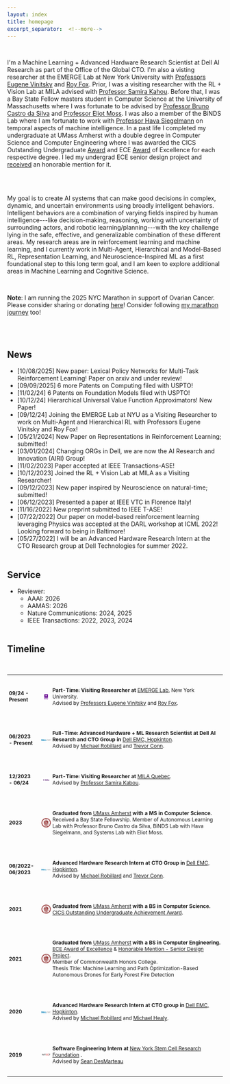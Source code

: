 ```yaml
---
layout: index
title: homepage
excerpt_separator:  <!--more-->
---
```


<style>

table {
  margin-bottom: 1rem;
  width: 100%;
  font-size: 85%;
  border: 0px solid $border-color;
  border-collapse: collapse;
}

td,
th {
  padding: 1rem .25rem;
  border: 0px solid $border-color;
}

th {
  text-align: left;
}

tbody tr:nth-child(odd) td,
tbody tr:nth-child(odd) th {
  background-color: transparent;
}

paper {
 color: #;
 font-weight:bold;
}

</style>


<br>

<!--<img align="left" width=150px src="/images/dp.jpg"> -->

I'm a Machine Learning + Advanced Hardware Research Scientist at Dell AI Research as part of the Office of the Global CTO. I'm also a visting researcher at the EMERGE Lab at New York University with <a href='https://www.eugenevinitsky.com'>Professors Eugene Vinitsky</a> and <a href='https://royf.org'>Roy Fox</a>. Prior, I was a visiting researcher with the RL + Vision Lab at MILA advised with <a href='https://scholar.google.ca/citations?user=F99FuaAAAAAJ&hl=en'>Professor Samira Kahou</a>. Before that, I was a Bay State Fellow masters student in Computer Science at the University of Massachusetts where I was fortunate to be advised by <a href='https://people.cs.umass.edu/~bsilva/'>Professor Bruno Castro da Silva</a> and <a href='https://people.cs.umass.edu/~moss/?_gl=1*sdbxyt*_ga*MTY0NTE1MTIxNS4xNTM2NTI5Mzg0*_ga_21RLS0L7EB*MTY1NzQzODA5MC4zNTIuMS4xNjU3NDM4MTMxLjA.&_ga=2.225631898.1219407999.1657438091-1645151215.1536529384'>Professor Eliot Moss</a>. I was also a member of the BiNDS Lab where I am fortunate to work with <a href='https://scholar.google.co.il/citations?user=A2fiOI0AAAAJ&hl=en'>Professor Hava Siegelmann</a> on temporal aspects of machine intelligence. In a past life I completed my undergraduate at UMass Amherst with a double degree in Computer Science and Computer Engineering where I was awarded the CICS Outstanding Undergraduate <a href="https://www.cics.umass.edu/news/eight-graduating-seniors-honored-outstanding-achievements-cics">Award</a> and ECE <a href="{{site.baseurl}}/{{ site.ECEAward }}">Award</a> of Excellence for each respective degree. I led my undergrad ECE senior design project and <a href="{{site.baseurl}}/{{ site.SDPAward }}">received</a> an honorable mention for it.

<br><br>

My goal is to create AI systems that can make good decisions in complex, dynamic, and uncertain environments using broadly intelligent behaviors. Intelligent behaviors are a combination of varying fields inspired by human intelligence---like decision-making, reasoning, working with uncertainty of surrounding actors, and robotic learning/planning---with the key challenge lying in the safe, effective, and generalizable combination of these different areas. My research areas are in reinforcement learning and machine learning, and I currently work in Multi-Agent, Hierarchical and Model-Based RL, Representation Learning, and Neuroscience-Inspired ML as a first foundational step to this long term goal, and I am keen to explore additional areas in Machine Learning and Cognitive Science.

<br>

**Note**: I am running the 2025 NYC Marathon in support of Ovarian Cancer. Please consider sharing or donating <a href='https://p2p.onecause.com/nycmarathon2025/rushiv-arora'>here</a>! Consider following <a href='https://strava.app.link/GGiFMi1B0Rb'>my marathon journey</a> too!

<br><br>

## News
* [10/08/2025] New paper: Lexical Policy Networks for Multi-Task Reinforcement Learning! Paper on arxiv and under review!
* [09/09/2025] 6 more Patents on Computing filed with USPTO!
* [11/02/24] 6 Patents on Foundation Models filed with USPTO!
* [10/12/24] Hierarchical Universal Value Function Approximators! New Paper!
* [09/12/24] Joining the EMERGE Lab at NYU as a Visiting Researcher to work on Multi-Agent and Hierarchical RL with Professors Eugene Vinitsky and Roy Fox!
* [05/21/2024] New Paper on Representations in Reinforcement Learning; submitted!
* [03/01/2024] Changing ORGs in Dell, we are now the AI Research and Innovation (AIRI) Group!
* [11/02/2023] Paper accepted at IEEE Transactions-ASE!
* [10/12/2023] Joined the RL + Vision Lab at MILA as a Visiting Researcher!
* [09/12/2023] New paper inspired by Neuroscience on natural-time; submitted!
* [06/12/2023] Presented a paper at IEEE VTC in Florence Italy!
* [11/16/2022] New preprint submitted to IEEE T-ASE!
* [07/22/2022] Our paper on model-based reinforcement learning leveraging Physics was accepted at the DARL workshop at ICML 2022! Looking forward to being in Baltimore!
* [05/27/2022] I will be an Advanced Hardware Research Intern at the CTO Research group at Dell Technologies for summer 2022.
<br><br>

## Service
* Reviewer:
  * AAAI: 2026
  * AAMAS: 2026
  * Nature Communications: 2024, 2025
  * IEEE Transactions: 2022, 2023, 2024
<br><br>

## Timeline

<br>

<table width="100%" align="center" border="0" cellspacing="0" cellpadding="20">

   <tr>
    <td width="5%"  valign="middle"> <b>09/24 - Present</b>
    </td>
     <td width="7%"  valign="middle">
            <img src="/images/timeline/NYU.png" alt="DM" style="vertical-align:middle; width: 80%; margin:0px 10px; border-radius:0%"/>
     </td>
     <td valign="middle" width="80%">
          <p>
              <b>Part-Time: Visiting Researcher at </b> <a href="https://emerge-lab.github.io">EMERGE Lab</a>, New York University.
              <br>
              Advised by <a href="https://www.eugenevinitsky.com">Professors Eugene Vinitsky</a> and <a href='https://royf.org'>Roy Fox</a>.
          </p>  
     </td>
   </tr>


   <tr>
    <td width="5%"  valign="middle"> <b>06/2023 - Present</b>
    </td>
     <td width="7%"  valign="middle">
            <img src="/images/timeline/dell_emc.png" alt="DM" style="vertical-align:middle; width: 80%; margin:0px 10px; border-radius:0%"/>
     </td>
     <td valign="middle" width="80%">
          <p>
              <b>Full-Time: Advanced Hardware + ML Research Scientist at Dell AI Research and CTO Group in </b> <a href="https://www.dell.com/en-us/blog/tags/dell-emc/">Dell EMC, Hopkinton</a>.
              <br>
              Advised by <a href="https://www.linkedin.com/in/michael-robillard-8bbb588/">Michael Robillard</a> and <a href="https://www.linkedin.com/in/trevorconn/">Trevor Conn</a>.
          </p>  
     </td>
   </tr>

   <tr>
    <td width="5%"  valign="middle"> <b>12/2023 - 06/24</b>
    </td>
     <td width="7%"  valign="middle">
            <img src="/images/timeline/mila.png" alt="DM" style="vertical-align:middle; width: 80%; margin:0px 10px; border-radius:0%"/>
     </td>
     <td valign="middle" width="80%">
          <p>
              <b>Part-Time: Visiting Researcher at </b> <a href="https://mila.quebec/en">MILA Quebec</a>.
              <br>
              Advised by <a href="https://scholar.google.ca/citations?user=F99FuaAAAAAJ&hl=en">Professor Samira Kabou</a>.
          </p>  
     </td>
   </tr>

   <tr>
    <td width="5%"  valign="middle"> <b>2023</b>
    </td>
     <td width="7%"  valign="middle">
            <img src="/images/timeline/umass.png" alt="DM" style="vertical-align:middle; width: 80%; margin:0px 10px; border-radius:0%"/>
     </td>
     <td valign="middle" width="80%">
          <p>
              <b>Graduated from </b> <a href="https://www.umass.edu/">UMass Amherst</a> <b>with a MS in Computer Science.</b>
              <br>
              Received a Bay State Fellowship.
              Member of Autonomous Learning Lab with Professor Bruno Castro da Silva, BiNDS Lab with Hava Siegelmann, and Systems Lab with Eliot Moss.
          </p>  
     </td>
   </tr>


   <tr>
    <td width="5%"  valign="middle"> <b>06/2022-06/2023</b>
    </td>
     <td width="7%"  valign="middle">
            <img src="/images/timeline/dell_emc.png" alt="DM" style="vertical-align:middle; width: 80%; margin:0px 10px; border-radius:0%"/>
     </td>
     <td valign="middle" width="80%">
          <p>
              <b>Advanced Hardware Research Intern at CTO Group in </b> <a href="https://www.dell.com/en-us/blog/tags/dell-emc/">Dell EMC, Hopkinton</a>.
              <br>
              Advised by <a href="https://www.linkedin.com/in/michael-robillard-8bbb588/">Michael Robillard</a> and <a href="https://www.linkedin.com/in/trevorconn/">Trevor Conn</a>.
          </p>  
     </td>
   </tr>

   <tr>
    <td width="5%"  valign="middle"> <b>2021</b>
    </td>
     <td width="7%"  valign="middle">
            <img src="/images/timeline/umass.png" alt="DM" style="vertical-align:middle; width: 80%; margin:0px 10px; border-radius:0%"/>
     </td>
     <td valign="middle" width="80%">
          <p>
              <b>Graduated from </b> <a href="https://www.umass.edu/">UMass Amherst</a> <b>with a BS in Computer Science.</b>
              <br>
              <a href="https://www.cics.umass.edu/news/eight-graduating-seniors-honored-outstanding-achievements-cics">CICS Outstanding Undergraduate Achievement Award</a>.
          </p>  
     </td>
   </tr>

   <tr>
    <td width="5%"  valign="middle"> <b>2021</b>
    </td>
     <td width="7%"  valign="middle">
            <img src="/images/timeline/umass.png" alt="DM" style="vertical-align:middle; width: 80%; margin:0px 10px; border-radius:0%"/>
     </td>
     <td valign="middle" width="80%">
          <p>
              <b>Graduated from </b> <a href="https://www.umass.edu/">UMass Amherst</a> <b>with a BS in Computer Engineering.</b>
              <br>
              <a href="{{site.baseurl}}/{{ site.ECEAward }}">ECE Award of Excellence</a> &
              <a href="{{site.baseurl}}/{{ site.SDPAward }}">Honorable Mention - Senior Design Project</a>.
              <br>
              Member of Commonwealth Honors College.
              <br>
              Thesis Title: Machine Learning and Path Optimization-Based Autonomous Drones for Early Forest Fire Detection
          </p>  
     </td>
   </tr>

   <tr>
    <td width="5%"  valign="middle"> <b>2020</b>
    </td>
     <td width="7%"  valign="middle">
            <img src="/images/timeline/dell_emc.png" alt="DM" style="vertical-align:middle; width: 80%; margin:0px 10px; border-radius:0%"/>
     </td>
     <td valign="middle" width="80%">
          <p>
              <b>Advanced Hardware Research Intern at CTO group in </b> <a href="https://www.dell.com/en-us/blog/tags/dell-emc/">Dell EMC, Hopkinton</a>.
              <br>
              Advised by <a href="https://www.linkedin.com/in/michael-robillard-8bbb588/">Michael Robillard</a> and <a href="https://www.linkedin.com/in/michael-healy-boston-ma/">Michael Healy</a>.
          </p>  
     </td>
   </tr>

   <tr>
    <td width="5%"  valign="middle"> <b>2019</b>
    </td>
     <td width="7%"  valign="middle">
            <img src="/images/timeline/nyscf.png" alt="DM" style="vertical-align:middle; width: 80%; margin:0px 10px; border-radius:0%"/>
     </td>
     <td valign="middle" width="80%">
          <p>
              <b>Software Engineering Intern at </b> <a href="https://nyscf.org/">New York Stem Cell Research Foundation</a> <b>.</b>
              <br>
              Advised by <a href="https://www.linkedin.com/in/sean-desmarteau-670a4834/">Sean DesMarteau</a>
          </p>  
     </td>
   </tr>



</table>

<br><br>
